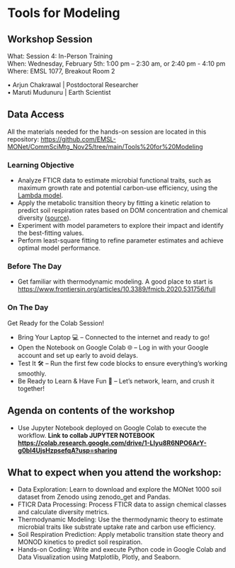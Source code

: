 # Tools for Modeling

## Workshop Session
What: Session 4: In-Person Training   <br>
When: Wednesday, February 5th: 1:00 pm – 2:30 am, or  2:40 pm - 4:10 pm <br>
Where:  EMSL 1077, Breakout Room 2

•	Arjun Chakrawal | Postdoctoral Researcher   <br>
•	Maruti Mudunuru | Earth Scientist  <br>


## Data Access
All the materials needed for the hands-on session are located in this repository: https://github.com/EMSL-MONet/CommSciMtg_Nov25/tree/main/Tools%20for%20Modeling
### Learning Objective
- Analyze FTICR data to estimate microbial functional traits, such as maximum growth rate and potential carbon-use efficiency, using the [Lambda model](https://www.frontiersin.org/articles/10.3389/fmicb.2020.531756/full).
- Apply the metabolic transition theory by fitting a kinetic relation to predict soil respiration rates based on DOM concentration and chemical diversity ([source](https://academic.oup.com/ismej/article/8/8/1747/7582562)).
- Experiment with model parameters to explore their impact and identify the best-fitting values.
- Perform least-square fitting to refine parameter estimates and achieve optimal model performance.


### Before The Day
- Get familiar with thermodynamic modeling. A good place to start is https://www.frontiersin.org/articles/10.3389/fmicb.2020.531756/full 
### On The Day 
Get Ready for the Colab Session!
- Bring Your Laptop 💻 – Connected to the internet and ready to go!
- Open the Notebook on Google Colab 🌐 – Log in with your Google account and set up early to avoid delays.
- Test It 🛠️ – Run the first few code blocks to ensure everything’s working smoothly.
- Be Ready to Learn & Have Fun 🎉 – Let’s network, learn, and crush it together!


## Agenda on contents of the workshop
- Use Jupyter Notebook deployed on Google Colab to execute the workflow.  **Link to collab JUPYTER NOTEBOOK https://colab.research.google.com/drive/1-LIyu8R6NPO6ArY-g0bl4UjsHzpsefqA?usp=sharing**

## What to expect when you attend the workshop:
* Data Exploration: Learn to download and explore the MONet 1000 soil dataset from Zenodo using zenodo_get and Pandas.
* FTICR Data Processing: Process FTICR data to assign chemical classes and calculate diversity metrics.
* Thermodynamic Modeling: Use the thermodynamic theory to estimate microbial traits like substrate uptake rate and carbon use efficiency.
* Soil Respiration Prediction: Apply metabolic transition state theory and MONOD kinetics to predict soil respiration.
* Hands-on Coding: Write and execute Python code in Google Colab and Data Visualization using Matplotlib, Plotly, and Seaborn.
